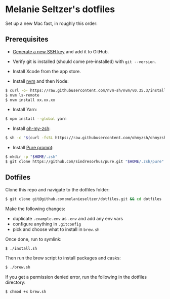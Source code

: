 # Melanie Seltzer's dotfiles

Set up a new Mac fast, in roughly this order:

## Prerequisites

- [Generate a new SSH key](https://docs.github.com/en/github/authenticating-to-github/generating-a-new-ssh-key-and-adding-it-to-the-ssh-agent) and add it to GitHub.

- Verify git is installed (should come pre-installed) with `git --version`.

- Install Xcode from the app store.

- Install [nvm](https://github.com/nvm-sh/nvm) and then Node:

```bash
$ curl -o- https://raw.githubusercontent.com/nvm-sh/nvm/v0.35.3/install.sh | bash
$ nvm ls-remote
$ nvm install xx.xx.xx
```

- Install Yarn:

```bash
$ npm install --global yarn
```

- Install [oh-my-zsh](https://github.com/ohmyzsh/ohmyzsh):

```bash
$ sh -c "$(curl -fsSL https://raw.githubusercontent.com/ohmyzsh/ohmyzsh/master/tools/install.sh)"
```

- Install [Pure prompt](https://github.com/sindresorhus/pure):

```bash
$ mkdir -p "$HOME/.zsh"
$ git clone https://github.com/sindresorhus/pure.git "$HOME/.zsh/pure"
```

## Dotfiles

Clone this repo and navigate to the dotfiles folder:

```bash
$ git clone git@github.com:melanieseltzer/dotfiles.git && cd dotfiles
```

Make the following changes:

- duplicate `.example.env` as `.env` and add any env vars
- configure anything in `.gitconfig`
- pick and choose what to install in `brew.sh`

Once done, run to symlink:

```bash
$ ./install.sh
```

Then run the brew script to install packages and casks:

```bash
$ ./brew.sh
```

If you get a permission denied error, run the following in the dotfiles directory:

```bash
$ chmod +x brew.sh
```
